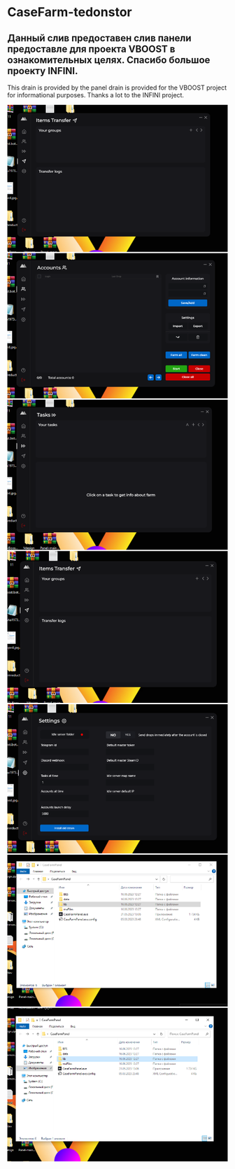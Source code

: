 # CaseFarm-tedonstor
Данный слив предоставен слив панели предоставле для проекта VBOOST в ознакомительных целях. Спасибо большое проекту INFINI.
--------------------------------------------------------------------------------------------------------------------------------
This drain is provided by the panel drain is provided for the VBOOST project for informational purposes. Thanks a lot to the INFINI project.

![1](https://github.com/VBooste/CaseFarm-tedonstor/blob/main/1.PNG)
![2](https://github.com/VBooste/CaseFarm-tedonstor/blob/main/2.PNG)
![3](https://github.com/VBooste/CaseFarm-tedonstor/blob/main/3.PNG)
![4](https://github.com/VBooste/CaseFarm-tedonstor/blob/main/4.PNG)
![5](https://github.com/VBooste/CaseFarm-tedonstor/blob/main/5.PNG)
![6](https://github.com/VBooste/CaseFarm-tedonstor/blob/main/6.PNG)
![7](https://github.com/VBooste/CaseFarm-tedonstor/blob/main/7.PNG)
